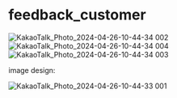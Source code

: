 # feedback_customer

![KakaoTalk_Photo_2024-04-26-10-44-34 002](https://github.com/HuuDanJR/feedback_customer/assets/40542971/57f9a9e5-4f6f-4420-89a3-3366365f411d)![KakaoTalk_Photo_2024-04-26-10-44-34 004](https://github.com/HuuDanJR/feedback_customer/assets/40542971/c948a4c8-2b74-48cd-b25e-f61b5a8674dd)
![KakaoTalk_Photo_2024-04-26-10-44-34 003](https://github.com/HuuDanJR/feedback_customer/assets/40542971/c33e812e-3fee-4023-b524-acbb67341e28)


image design: 

![KakaoTalk_Photo_2024-04-26-10-44-33 001](https://github.com/HuuDanJR/feedback_customer/assets/40542971/2e56e345-b0a0-4774-93db-bbc2bc0537c7)
